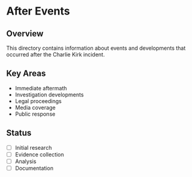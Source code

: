 # After Events

## Overview
This directory contains information about events and developments that occurred after the Charlie Kirk incident.

## Key Areas
- Immediate aftermath
- Investigation developments
- Legal proceedings
- Media coverage
- Public response

## Status
- [ ] Initial research
- [ ] Evidence collection
- [ ] Analysis
- [ ] Documentation